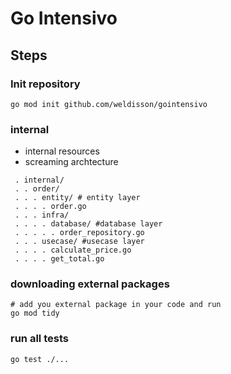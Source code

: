 # Go Intensivo


## Steps

### Init repository
``` 
go mod init github.com/weldisson/gointensivo 
```

### internal
- internal resources
- screaming archtecture
```
 . internal/
 . . order/
 . . . entity/ # entity layer
 . . . . order.go 
 . . . infra/ 
 . . . . database/ #database layer
 . . . . . order_repository.go 
 . . . usecase/ #usecase layer
 . . . . calculate_price.go
 . . . . get_total.go
```

### downloading external packages
```
# add you external package in your code and run
go mod tidy
```

###  run all tests
```
go test ./...
```